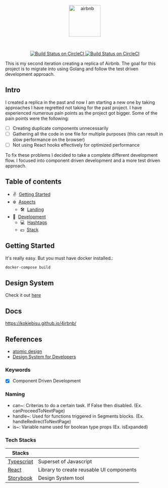 <p align="center">
    <img src="https://user-images.githubusercontent.com/43525282/86524021-e1d52400-be29-11ea-9943-6affd2b8038c.png" alt="airbnb" width="100" />
</p>

<br/>

<p align="center">
  <a href="https://circleci.com/gh/kokiebisu/airbnb">
    <img src="https://circleci.com/gh/kokiebisu/airbnb.svg?style=svg" alt="Build Status on CircleCI" />
  </a>
  <a href="https://4irbnb-storybook.vercel.app">
    <img src="https://cdn.jsdelivr.net/gh/storybookjs/brand@master/badge/badge-storybook.svg" alt="Build Status on CircleCI" />
  </a>
  <br/>
</p>

This is my second iteration creating a replica of Airbnb.
The goal for this project is to migrate into using Golang and follow the test driven development approach.

## Intro

I created a replica in the past and now I am starting a new one by taking approaches I have regretted not taking for the past project. I have experienced numerous pain points as the project got bigger. Some of the pain points were the following:

- [ ] Creating duplicate components unnecessarily
- [ ] Gathering all the code in one file for multiple purposes (this can result in slow performance on the browser)
- [ ] Not using React hooks effectively for optimized performance

To fix these problems I decided to take a complete different development flow. I focused into component driven development and a more test driven approach.

## Table of contents

- ✌️ &nbsp;[Getting Started](#getting-started)
- ❄️ &nbsp;[Aspects](#aspects)
  - 🛠 &nbsp;[Landing](#landing)
- 👏 &nbsp;[Development](#technology)
  - 💻 &nbsp;[Hashtags](#hashtags)
  - 💵 &nbsp;[Stack](#backers)

## Getting Started

It's really easy. But you must have docker installed.:

```sh
docker-compose build
```

## Design System

Check it out [here](https://airbnb-storybook.netlify.app/)

## Docs

https://kokiebisu.github.io/4irbnb/

## References

- [atomic design](https://bradfrost.com/blog/post/atomic-web-design/)
- [Design System for Developers](https://www.learnstorybook.com/design-systems-for-developers/)

### Keywords

- [x] Component Driven Development

### Naming

- can~: Criterias to do a certain task. If False then disabled. (Ex. canProceedToNextPage)
- handle~: Used for functions triggered in Segments blocks. (Ex. handleRedirectToNextPage)
- is~: Variable name used for boolean type props (Ex. isExpanded)

### Tech Stacks

| Stacks                                       |                                          |
| -------------------------------------------- | ---------------------------------------- |
| [Typescript](https://www.typescriptlang.org) | Superset of Javascript                   |
| [React](https://reactjs.org)                 | Library to create reusable UI components |
| [Storybook](https://storybook.js.org)        | Design System tool                       |
